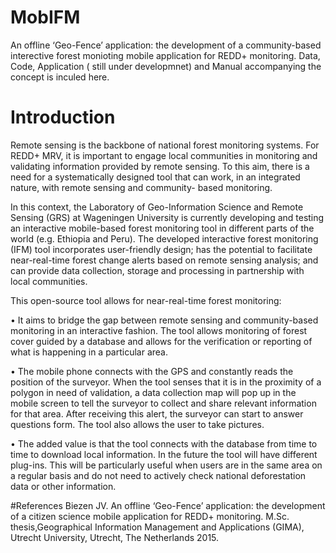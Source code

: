 # MobIFM
An offline ‘Geo-Fence’ application: the development of a community-based interective forest monioting mobile application
for REDD+ monitoring. 
Data, Code, Application ( still under developmnet) and Manual accompanying the concept is inculed here. 

# Introduction
Remote sensing is the backbone of national forest monitoring systems. For REDD+ MRV, it is important to engage local communities
in monitoring and validating information provided by remote sensing. To this aim, there is a need for a systematically designed 
tool that can work, in an integrated nature, with remote sensing and community- based monitoring. 

In this context, the Laboratory of Geo-Information Science and Remote Sensing (GRS) at Wageningen University 
is currently developing and testing an interactive mobile-based forest monitoring tool in different parts of the world
(e.g. Ethiopia and Peru). The developed interactive forest monitoring (IFM) tool incorporates user-friendly design; 
has the potential to facilitate near-real-time forest change alerts based on remote sensing analysis; and can provide data collection,
storage and processing in partnership with local communities.

This open-source tool allows for near-real-time forest monitoring:

•	It aims to bridge the gap between remote sensing and community-based monitoring in an interactive fashion. The tool allows monitoring of forest cover guided by a database and allows for the verification or reporting of what is happening in a particular area. 

•	The mobile phone connects with the GPS and constantly reads the position of the surveyor. When the tool senses that it is in the proximity of a polygon in need of validation, a data collection map will pop up in the mobile screen to tell the surveyor to collect and share relevant information for that area. After receiving this alert, the surveyor can start to answer questions form. The tool also allows the user to take pictures.

•	The added value is that the tool connects with the database from time to time to download local information. In the future the tool will have different plug-ins. This will be particularly useful when users are in the same area on a regular basis and do not need to actively check national deforestation data or other information.

#References
Biezen JV. An offline ‘Geo-Fence’ application: the development of a citizen science mobile application for REDD+ monitoring. M.Sc. thesis,Geographical Information Management and Applications (GIMA),
Utrecht University, Utrecht, The Netherlands 2015.
